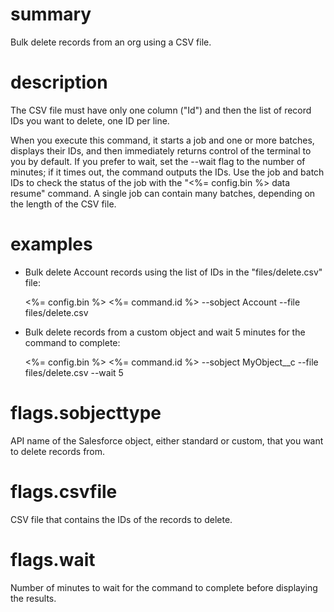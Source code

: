 # summary

Bulk delete records from an org using a CSV file.

# description

The CSV file must have only one column ("Id") and then the list of record IDs you want to delete, one ID per line.

When you execute this command, it starts a job and one or more batches, displays their IDs, and then immediately returns control of the terminal to you by default. If you prefer to wait, set the --wait flag to the number of minutes; if it times out, the command outputs the IDs. Use the job and batch IDs to check the status of the job with the "<%= config.bin %> data resume" command. A single job can contain many batches, depending on the length of the CSV file.

# examples

- Bulk delete Account records using the list of IDs in the "files/delete.csv" file:

  <%= config.bin %> <%= command.id %> --sobject Account --file files/delete.csv

- Bulk delete records from a custom object and wait 5 minutes for the command to complete:

  <%= config.bin %> <%= command.id %> --sobject MyObject__c --file files/delete.csv --wait 5

# flags.sobjecttype

API name of the Salesforce object, either standard or custom, that you want to delete records from.

# flags.csvfile

CSV file that contains the IDs of the records to delete.

# flags.wait

Number of minutes to wait for the command to complete before displaying the results.

